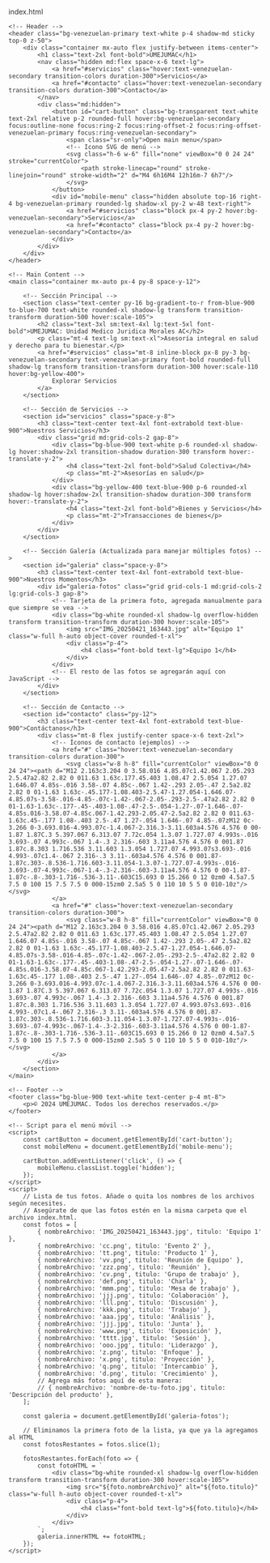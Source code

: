 index.html<!DOCTYPE html>
<html lang="es">
<head>
    <meta charset="UTF-8">
    <meta name="viewport" content="width=device-width, initial-scale=1.0">
    <title>UMEJUMAC: Unidad Medico Juridica Morales AC</title>
    <script src="https://cdn.tailwindcss.com"></script>
    <link rel="preconnect" href="https://fonts.googleapis.com">
    <link rel="preconnect" href="https://fonts.gstatic.com" crossorigin>
    <link href="https://fonts.googleapis.com/css2?family=Inter:wght@400;700&display=swap" rel="stylesheet">
    <style>
        body {
            font-family: 'Inter', sans-serif;
            color: #333;
        }
        .text-venezuelan-primary {
            color: #FFC107; /* Amarillo */
        }
        .bg-venezuelan-primary {
            background-color: #003666; /* Azul */
        }
        .bg-venezuelan-secondary {
            background-color: #FFC107; /* Amarillo */
        }
        .border-venezuelan-primary {
            border-color: #003666; /* Azul */
        }
        .border-venezuelan-secondary {
            border-color: #FFC107; /* Amarillo */
        }
    </style>
</head>
<body class="bg-[#F7F7F7]">

    <!-- Header -->
    <header class="bg-venezuelan-primary text-white p-4 shadow-md sticky top-0 z-50">
        <div class="container mx-auto flex justify-between items-center">
            <h1 class="text-2xl font-bold">UMEJUMAC</h1>
            <nav class="hidden md:flex space-x-6 text-lg">
                <a href="#servicios" class="hover:text-venezuelan-secondary transition-colors duration-300">Servicios</a>
                <a href="#contacto" class="hover:text-venezuelan-secondary transition-colors duration-300">Contacto</a>
            </nav>
            <div class="md:hidden">
                <button id="cart-button" class="bg-transparent text-white text-2xl relative p-2 rounded-full hover:bg-venezuelan-secondary focus:outline-none focus:ring-2 focus:ring-offset-2 focus:ring-offset-venezuelan-primary focus:ring-venezuelan-secondary">
                    <span class="sr-only">Open main menu</span>
                    <!-- Icono SVG de menú -->
                    <svg class="h-6 w-6" fill="none" viewBox="0 0 24 24" stroke="currentColor">
                        <path stroke-linecap="round" stroke-linejoin="round" stroke-width="2" d="M4 6h16M4 12h16m-7 6h7"/>
                    </svg>
                </button>
                <div id="mobile-menu" class="hidden absolute top-16 right-4 bg-venezuelan-primary rounded-lg shadow-xl py-2 w-48 text-right">
                    <a href="#servicios" class="block px-4 py-2 hover:bg-venezuelan-secondary">Servicios</a>
                    <a href="#contacto" class="block px-4 py-2 hover:bg-venezuelan-secondary">Contacto</a>
                </div>
            </div>
        </div>
    </header>

    <!-- Main Content -->
    <main class="container mx-auto px-4 py-8 space-y-12">

        <!-- Sección Principal -->
        <section class="text-center py-16 bg-gradient-to-r from-blue-900 to-blue-700 text-white rounded-xl shadow-lg transform transition-transform duration-500 hover:scale-105">
            <h2 class="text-3xl sm:text-4xl lg:text-5xl font-bold">UMEJUMAC: Unidad Medico Juridica Morales AC</h2>
            <p class="mt-4 text-lg sm:text-xl">Asesoría integral en salud y derecho para tu bienestar.</p>
            <a href="#servicios" class="mt-8 inline-block px-8 py-3 bg-venezuelan-secondary text-venezuelan-primary font-bold rounded-full shadow-lg transform transition-transform duration-300 hover:scale-110 hover:bg-yellow-400">
                Explorar Servicios
            </a>
        </section>

        <!-- Sección de Servicios -->
        <section id="servicios" class="space-y-8">
            <h3 class="text-center text-4xl font-extrabold text-blue-900">Nuestros Servicios</h3>
            <div class="grid md:grid-cols-2 gap-8">
                <div class="bg-blue-900 text-white p-6 rounded-xl shadow-lg hover:shadow-2xl transition-shadow duration-300 transform hover:-translate-y-2">
                    <h4 class="text-2xl font-bold">Salud Colectiva</h4>
                    <p class="mt-2">Asesorías en salud</p>
                </div>
                <div class="bg-yellow-400 text-blue-900 p-6 rounded-xl shadow-lg hover:shadow-2xl transition-shadow duration-300 transform hover:-translate-y-2">
                    <h4 class="text-2xl font-bold">Bienes y Servicios</h4>
                    <p class="mt-2">Transacciones de bienes</p>
                </div>
            </div>
        </section>

        <!-- Sección Galería (Actualizada para manejar múltiples fotos) -->
        <section id="galeria" class="space-y-8">
            <h3 class="text-center text-4xl font-extrabold text-blue-900">Nuestros Momentos</h3>
            <div id="galeria-fotos" class="grid grid-cols-1 md:grid-cols-2 lg:grid-cols-3 gap-8">
                <!-- Tarjeta de la primera foto, agregada manualmente para que siempre se vea -->
                <div class="bg-white rounded-xl shadow-lg overflow-hidden transform transition-transform duration-300 hover:scale-105">
                    <img src="IMG_20250421_163443.jpg" alt="Equipo 1" class="w-full h-auto object-cover rounded-t-xl">
                    <div class="p-4">
                        <h4 class="font-bold text-lg">Equipo 1</h4>
                    </div>
                </div>
                <!-- El resto de las fotos se agregarán aquí con JavaScript -->
            </div>
        </section>

        <!-- Sección de Contacto -->
        <section id="contacto" class="py-12">
            <h3 class="text-center text-4xl font-extrabold text-blue-900">Contáctanos</h3>
            <div class="mt-8 flex justify-center space-x-6 text-2xl">
                <!-- Íconos de contacto (ejemplos) -->
                <a href="#" class="hover:text-venezuelan-secondary transition-colors duration-300">
                    <svg class="w-8 h-8" fill="currentColor" viewBox="0 0 24 24"><path d="M12 2.163c3.204 0 3.58.016 4.85.07c1.42.067 2.05.293 2.5.47a2.82 2.82 0 011.63 1.63c.177.45.403 1.08.47 2.5.054 1.27.07 1.646.07 4.85s-.016 3.58-.07 4.85c-.067 1.42-.293 2.05-.47 2.5a2.82 2.82 0 01-1.63 1.63c-.45.177-1.08.403-2.5.47-1.27.054-1.646.07-4.85.07s-3.58-.016-4.85-.07c-1.42-.067-2.05-.293-2.5-.47a2.82 2.82 0 01-1.63-1.63c-.177-.45-.403-1.08-.47-2.5-.054-1.27-.07-1.646-.07-4.85s.016-3.58.07-4.85c.067-1.42.293-2.05.47-2.5a2.82 2.82 0 011.63-1.63c.45-.177 1.08-.403 2.5-.47 1.27-.054 1.646-.07 4.85-.07zM12 0c-3.266 0-3.693.016-4.993.07c-1.4.067-2.316.3-3.11.603a4.576 4.576 0 00-1.87 1.87C.3 5.397.067 6.313.07 7.72c.054 1.3.07 1.727.07 4.993s-.016 3.693-.07 4.993c-.067 1.4-.3 2.316-.603 3.11a4.576 4.576 0 001.87 1.87c.8.303 1.716.536 3.11.603 1.3.054 1.727.07 4.993.07s3.693-.016 4.993-.07c1.4-.067 2.316-.3 3.11-.603a4.576 4.576 0 001.87-1.87c.303-.8.536-1.716.603-3.11.054-1.3.07-1.727.07-4.993s-.016-3.693-.07-4.993c-.067-1.4-.3-2.316-.603-3.11a4.576 4.576 0 00-1.87-1.87c-.8-.303-1.716-.536-3.11-.603C15.693 0 15.266 0 12 0zm0 4.5a7.5 7.5 0 100 15 7.5 7.5 0 000-15zm0 2.5a5 5 0 110 10 5 5 0 010-10z"/></svg>
                </a>
                <a href="#" class="hover:text-venezuelan-secondary transition-colors duration-300">
                    <svg class="w-8 h-8" fill="currentColor" viewBox="0 0 24 24"><path d="M12 2.163c3.204 0 3.58.016 4.85.07c1.42.067 2.05.293 2.5.47a2.82 2.82 0 011.63 1.63c.177.45.403 1.08.47 2.5.054 1.27.07 1.646.07 4.85s-.016 3.58-.07 4.85c-.067 1.42-.293 2.05-.47 2.5a2.82 2.82 0 01-1.63 1.63c-.45.177-1.08.403-2.5.47-1.27.054-1.646.07-4.85.07s-3.58-.016-4.85-.07c-1.42-.067-2.05-.293-2.5-.47a2.82 2.82 0 01-1.63-1.63c-.177-.45-.403-1.08-.47-2.5-.054-1.27-.07-1.646-.07-4.85s.016-3.58.07-4.85c.067-1.42.293-2.05.47-2.5a2.82 2.82 0 011.63-1.63c.45-.177 1.08-.403 2.5-.47 1.27-.054 1.646-.07 4.85-.07zM12 0c-3.266 0-3.693.016-4.993.07c-1.4.067-2.316.3-3.11.603a4.576 4.576 0 00-1.87 1.87C.3 5.397.067 6.313.07 7.72c.054 1.3.07 1.727.07 4.993s-.016 3.693-.07 4.993c-.067 1.4-.3 2.316-.603 3.11a4.576 4.576 0 001.87 1.87c.8.303 1.716.536 3.11.603 1.3.054 1.727.07 4.993.07s3.693-.016 4.993-.07c1.4-.067 2.316-.3 3.11-.603a4.576 4.576 0 001.87-1.87c.303-.8.536-1.716.603-3.11.054-1.3.07-1.727.07-4.993s-.016-3.693-.07-4.993c-.067-1.4-.3-2.316-.603-3.11a4.576 4.576 0 00-1.87-1.87c-.8-.303-1.716-.536-3.11-.603C15.693 0 15.266 0 12 0zm0 4.5a7.5 7.5 0 100 15 7.5 7.5 0 000-15zm0 2.5a5 5 0 110 10 5 5 0 010-10z"/></svg>
                </a>
            </div>
        </section>
    </main>

    <!-- Footer -->
    <footer class="bg-blue-900 text-white text-center p-4 mt-8">
        <p>© 2024 UMEJUMAC. Todos los derechos reservados.</p>
    </footer>

    <!-- Script para el menú móvil -->
    <script>
        const cartButton = document.getElementById('cart-button');
        const mobileMenu = document.getElementById('mobile-menu');

        cartButton.addEventListener('click', () => {
            mobileMenu.classList.toggle('hidden');
        });
    </script>
    <script>
        // Lista de tus fotos. Añade o quita los nombres de los archivos según necesites.
        // Asegúrate de que las fotos estén en la misma carpeta que el archivo index.html.
        const fotos = [
            { nombreArchivo: 'IMG_20250421_163443.jpg', titulo: 'Equipo 1' },
            { nombreArchivo: 'cc.png', titulo: 'Evento 2' },
            { nombreArchivo: 'tt.png', titulo: 'Producto 1' },
            { nombreArchivo: 'vv.png', titulo: 'Reunión de Equipo' },
            { nombreArchivo: 'zzz.png', titulo: 'Reunión' },
            { nombreArchivo: 'cv.png', titulo: 'Grupo de trabajo' },
            { nombreArchivo: 'def.png', titulo: 'Charla' },
            { nombreArchivo: 'mmm.png', titulo: 'Mesa de trabajo' },
            { nombreArchivo: 'jjj.png', titulo: 'Colaboración' },
            { nombreArchivo: 'lll.png', titulo: 'Discusión' },
            { nombreArchivo: 'kkk.png', titulo: 'Trabajo' },
            { nombreArchivo: 'aaa.jpg', titulo: 'Análisis' },
            { nombreArchivo: 'jjj.jpg', titulo: 'Junta' },
            { nombreArchivo: 'www.png', titulo: 'Exposición' },
            { nombreArchivo: 'tttt.jpg', titulo: 'Sesión' },
            { nombreArchivo: 'ooo.jpg', titulo: 'Liderazgo' },
            { nombreArchivo: 'z.png', titulo: 'Enfoque' },
            { nombreArchivo: 'x.png', titulo: 'Proyección' },
            { nombreArchivo: 'q.png', titulo: 'Intercambio' },
            { nombreArchivo: 'd.png', titulo: 'Crecimiento' },
            // Agrega más fotos aquí de esta manera:
            // { nombreArchivo: 'nombre-de-tu-foto.jpg', titulo: 'Descripción del producto' },
        ];

        const galeria = document.getElementById('galeria-fotos');

        // Eliminamos la primera foto de la lista, ya que ya la agregamos al HTML
        const fotosRestantes = fotos.slice(1);

        fotosRestantes.forEach(foto => {
            const fotoHTML = `
                <div class="bg-white rounded-xl shadow-lg overflow-hidden transform transition-transform duration-300 hover:scale-105">
                    <img src="${foto.nombreArchivo}" alt="${foto.titulo}" class="w-full h-auto object-cover rounded-t-xl">
                    <div class="p-4">
                        <h4 class="font-bold text-lg">${foto.titulo}</h4>
                    </div>
                </div>
            `;
            galeria.innerHTML += fotoHTML;
        });
    </script>

</body>
</html>
